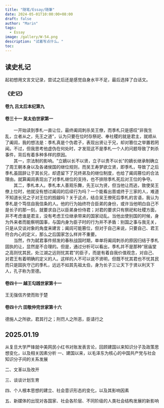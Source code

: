 ```yaml
---
title: "随笔/Essay/随筆"
date: 2024-05-01T10:00:00+08:00
draft: false
author: "Marin"
tags:
  - Essay
image: /gallery/W-54.png
description: "试着写点什么。"
toc: 
---
```


<!-- 
## 2024.09.22 
&emsp;&emsp;秋分时节，秋高气爽。今天难得走出家门，便感到天气一改几周前的闷热，微风抚人，心旷神怡。台风暴雨过后，迎来了又一个秋天。这个文件夹我早在5月1日劳动节便建立了，准备记点什么东西，在锻炼写作的同时以备他时之用。但值得疑问的是为什么过了近5个月我才动笔写第一篇文章，或者说为什么在今天准备写点什么。<br>
&emsp;&emsp;其实原因很简单，之前不写单纯是自己胸无笔墨、无处下手，自认为知识不够便一拖再拖，只是怠惰。那为什么今天又准备写点什么了呢。我认为，作为第一篇文章，还是有必要介绍一下最近的心路历程。<br>
&emsp;&emsp;首先，最近看完了几部优秀的历史剧，如《朱元璋》、《雍正王朝》，这些剧集往往和历史偏差很多，但看这些剧的重点在于看人；剧里的那些名人，无论好坏，往往都有超人之识、非凡之志，网上那些认为古人为无智者的言论总是令人耻笑。此外，在吃饭时B站TV端也经常推送相关历史科普视频和《大明王朝1566》的解说等——后者往往长达半小时，足以打发吃饭时间，另一方面，去年我也抽空观看了该剧，在一定程度上这类视频可以完善我对此剧的理解。进一步，这些内容优质的历史剧再一次引起了我对古书、历史的兴趣，重拾起了《大学》、《中庸》、《史记》、《古文观止》的阅读。“‌前事不忘，‌后事之师。”不读历史，难以明智，如今，独断性言论在网上层出不穷正是例证。因此，想要有这些历史名人的思维力，必须整合知识，学习写作，将自己的思想用文字表达出来。恰好晚上看到了有意思的东西，引起了我写作的兴趣，便有了这第一篇文章。<br>
&emsp;&emsp;我个人喜欢让电脑一直活动着，在洗澡时电脑必须放着视频。今天在选节目的时候正好看到了NHK G(Tokyo)在播放关于中国言论管控的一部自制纪录片，这种片子里最吸引我的倒不是那些没有营养的观点，其立场一想便知。最重要的往往是里面出场的那些主人翁，用粉墨登场形容也恰如其当。今天的主角从刘力朋而起，一个自称是前微博审核人员，如今在美国。同其他同类一样，他有着汇集自己观点的网站，往往张贴着一些所谓“秘史资料”、“禁书”；他形容自己逃出了真理部，现在有冠自己以真理部编辑之名，仿佛自己已然掌握了真理。再搜索相关书籍，找到了[《作文与做人》](https://ribao.xyxww.com.cn/html/2011-07/20/content_36150.htm)一文，本文作者10年前在信阳日报就已经驳斥了这一书籍所谓的“隐藏的真理”，直言这些书是出卖灵魂、利益使然。这些书籍就像过去几千年中的那些野史一样，作者个人立场严重真实性十不存一，往往只能在乡野之间传播，现在摇身一变成为了攻击的武器，也正是NHK所谓“认知战”的利器。此外，本文中还提到了李锐，以秘书自称而行专断之言，形容他人为独裁者而自己却成为了历史讲述者的权威，似乎自己拨开了重重迷雾揭露了世人所不知的真相。这种人还能身处国之高位，得以善终，我们也必能想到其后代境况——夺国家之利以利私，叛国家之恩以投名。其女李南央以父亲之位，得到外派任职的机会，而后定居国外，成了其父在外面的喉舌；父女遥想呼应，好不热闹。有趣的是，这两人在百度百科上都有词条，想必也是一位了解此事的人所编篡（历史版本中有两重合用户：申义亚-2019-02-28 17:30、2019-02-22 22:01；w_ou-2021-07-08 17:02、	2021-01-26 10:34）。<br>
&emsp;&emsp;美国之音，正是这些人施展自己笔墨的舞台；不是*The Economist*，也不是*The New Yorker*这些专业的评论杂志，而是有着特定阅读群体、以中文为载体的宣传报道——这不是“认知战”武器还能是什么呢。其中有的人是利益使然，当然真相信这是真正的“真理报”的人想必也不在少数。这里必须要提到的是“位”：所有的物体处于不同的“位”上，有的呈现出断裂的位次，如社会阶级，也有呈现为连续铳的位，如善恶的变化。在这里，美国之音呈现的是以中国为对立端的反位，如果忘记了它是正-反对立位中的一位而进行判断，就会谬之千里；这里不存在显性上位，即可以凭借上位去轻松得到结论，必须要有足够的辨别力才能有所得。致知在于格物，格物在于识位；识位而后物格知致。<br>
&emsp;&emsp;现如今，作为网络主要亚文化之一的神兔之分往往是社群区分的标准，而与之类似的区分在十多年前往往更盛，恨国言论居于上风，意林文大行其道。李锐到美国大叹其奇伟瑰丽，以为此远胜社会主义——难道这能够称之为有着辩证唯物主义的党员吗，遑论其学习了解过马克思思想，甚至是其他社会科学知识，此为天下熙熙往往为利者之典范、中饱私囊卖国求荣之典范；这种人被开除党籍理所应当，之后却能复出再次身居高位也是令人咋舌。为李锐整理口述的编篡者丁东，也在社科院任职，其所著文也是典型的公知体——难以想象10年前多少人文领域的他国口舌在国内呼风唤雨。<br>
&emsp;&emsp;10年来，什么改变了新一代年轻人的观点，又是什么导致了现在网络舆论的跌宕起伏，唯有一事，那便是生活。生活好，万般和谐；反之，情况一变，风云起伏。古今中外，无不一是如此。当然，断不能要求或假设所有人都能做到客观分析，可以说无人能做到这点，但是当每个人阅读文章、发表评论时，务必要三思而行。多数网络言论在评价历史事件时往往都会犯以下错误：一、皆以静观古今事，仿佛过去和现在都已然定型，可以定论了；二、以偏释物，解释事物难点在于全面，而许多人往往如此而不自知；此两者其实都是著者基于自己已存在的观点而采取的解释方法，而并非论证得出的真理。因此，要在信息复杂的网络中习得真知识，必须要认识到自己的“位”、他物的“位”，才能作出好的判断和选择。
-->

## 读史札记

起初想用文言文记录，尝试之后还是感觉自身水平不足，最后选择了白话文。

### 《史记》

#### 卷九 吕太后本纪第九

#### 卷三十一 吴太伯世家第一

&emsp;&emsp;一开始读到季札一直让位，最终阖闾刺杀吴王僚，而季札只是感叹“非我生乱，立者从之，先王之道”，认为只要在位时存祭祀、奉社稷的就是君主，就顺从了阖闾，我的想法是：季札真是个伪君子，表现出贤让于兄，却对篡位之举置若罔闻。不过，但我思考他虚伪在何处时，才发现这不是季札一个人的问题导致了刺杀事件，背后有着多种多样的原因。<br>
&emsp;&emsp;其一，宗法制的影响。"立嫡以长不以贤，立子以贵不以长"的嫡长继承制确立了周王朝本身以及各诸侯国的继位规则，而吴王寿梦欲立贤，即季札，导致了之后季札虽固辞让于其长兄，却遗留下了兄终弟及的继位制度，也给了阖闾篡位的合法理由。就算阖闾表现出了对季札继位的支持，也不排除季札死后对王位的争夺。<br>
&emsp;&emsp;其二，季札本人。季札本人善观乐舞，先王以为贤，但当他让而逃，致使吴王僚上位时，他就没有想过阖闾的后续行为吗？一个能看出晋或终于三家的人，难道不知道长兄之子对王位的觊觎吗？关于这点，结合吴王僚死后季札的言语，我认为季札是个笃信自我信条的人。他的行为始终符合臣弟的身份，或许当他明白自己不是长子的那一刻，就要求自己以臣弟身份侍君；对君的要求只有祭祀和社稷方面，并不考虑谁是君主，没有考虑王位继承带来的国家动乱。当他出使别国的时候，身为外来者而能察明国事，与国内身为臣子时的行为并不矛盾：别国之事与我无关，只是从交谈对象的角度来建言；阖闾可能篡位，但对于自己来说，只要自己、君王符合内心的定义，那么之后国家怎么样并不重要。<br>
&emsp;&emsp;当然，作为弑君事件频发的春秋战国时期，单单将阖闾刺杀的原因归结于季札固执的让，显然是不合理的。但是，通过分析可以看出，季札并不是那种“居庙堂之高则忧其民，处江湖之远则忧其君”的臣子，而是有着自我价值观念，对自己、对君王有着明确的定义的人。这样的人不可以说不贤明，但既不忧其君也不忧其民而只是固执守己的季札，远远不如其先祖太伯，身为长子三让天下于贤以利天下人，孔子称为至德。

#### 卷四十一 越王勾践世家第十一

王无强信齐使而败于楚

#### 卷四十六 田敬仲完世家第十六

德施人之所欲，君其行之；刑罚人之所恶，臣请行之

## 2025.01.19

从复旦大学严锋就中美网民小红书对账发表言论，回顾建国以来知识分子及政策思想变化，以及相关因素分析
一、建国以来，以毛泽东为核心的中国共产党与社会知识分子间的关系发展

二、文革以及改开

三、谈谈计划生育

四、个人根本思想的建立、社会意识形态的变化，以及其影响因素

五、新媒体的出现对各国家、社会各阶层、不同阶级的人类社会结构发展的新影响
